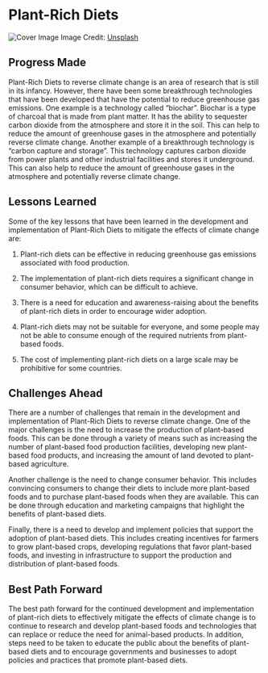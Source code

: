 # Plant-Rich Diets

![Cover Image](https://images.unsplash.com/photo-1514315384763-ba401779410f?crop=entropy&cs=tinysrgb&fit=max&fm=jpg&ixid=Mnw0NDM1NTZ8MHwxfHNlYXJjaHwxfHxQbGFudC1SaWNoJTIwRGlldHN8ZW58MHx8fHwxNjgzMDYyNjI5&ixlib=rb-4.0.3&q=80&w=1080)
Image Credit: [Unsplash](https://unsplash.com/ja/@sonniehiles)

## Progress Made

Plant-Rich Diets to reverse climate change is an area of research that is still in its infancy. However, there have been some breakthrough technologies that have been developed that have the potential to reduce greenhouse gas emissions. One example is a technology called “biochar”. Biochar is a type of charcoal that is made from plant matter. It has the ability to sequester carbon dioxide from the atmosphere and store it in the soil. This can help to reduce the amount of greenhouse gases in the atmosphere and potentially reverse climate change. Another example of a breakthrough technology is “carbon capture and storage”. This technology captures carbon dioxide from power plants and other industrial facilities and stores it underground. This can also help to reduce the amount of greenhouse gases in the atmosphere and potentially reverse climate change.

## Lessons Learned

Some of the key lessons that have been learned in the development and implementation of Plant-Rich Diets to mitigate the effects of climate change are:

1. Plant-rich diets can be effective in reducing greenhouse gas emissions associated with food production.

2. The implementation of plant-rich diets requires a significant change in consumer behavior, which can be difficult to achieve.

3. There is a need for education and awareness-raising about the benefits of plant-rich diets in order to encourage wider adoption.

4. Plant-rich diets may not be suitable for everyone, and some people may not be able to consume enough of the required nutrients from plant-based foods.

5. The cost of implementing plant-rich diets on a large scale may be prohibitive for some countries.

## Challenges Ahead

There are a number of challenges that remain in the development and implementation of Plant-Rich Diets to reverse climate change. One of the major challenges is the need to increase the production of plant-based foods. This can be done through a variety of means such as increasing the number of plant-based food production facilities, developing new plant-based food products, and increasing the amount of land devoted to plant-based agriculture.

Another challenge is the need to change consumer behavior. This includes convincing consumers to change their diets to include more plant-based foods and to purchase plant-based foods when they are available. This can be done through education and marketing campaigns that highlight the benefits of plant-based diets.

Finally, there is a need to develop and implement policies that support the adoption of plant-based diets. This includes creating incentives for farmers to grow plant-based crops, developing regulations that favor plant-based foods, and investing in infrastructure to support the production and distribution of plant-based foods.

## Best Path Forward

The best path forward for the continued development and implementation of plant-rich diets to effectively mitigate the effects of climate change is to continue to research and develop plant-based foods and technologies that can replace or reduce the need for animal-based products. In addition, steps need to be taken to educate the public about the benefits of plant-based diets and to encourage governments and businesses to adopt policies and practices that promote plant-based diets.
